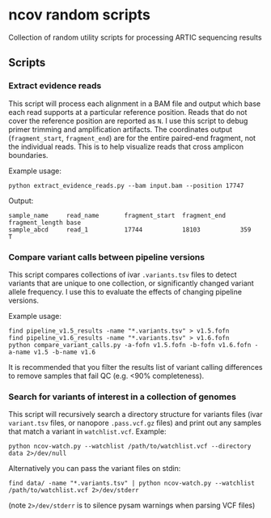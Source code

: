 # ncov random scripts

Collection of random utility scripts for processing ARTIC sequencing results

## Scripts

### Extract evidence reads

This script will process each alignment in a BAM file and output which base each read supports at a particular reference position. Reads that do not cover the reference position are reported as `N`. I use this script to debug primer trimming and amplification artifacts. The coordinates output (`fragment_start`, `fragment_end`) are for the entire paired-end fragment, not the individual reads. This is to help visualize reads that cross amplicon boundaries.

Example usage:

`python extract_evidence_reads.py --bam input.bam --position 17747`

Output:

```
sample_name     read_name       fragment_start  fragment_end    fragment_length base
sample_abcd     read_1          17744           18103           359             T
```

### Compare variant calls between pipeline versions

This script compares collections of ivar `.variants.tsv` files to detect variants that are unique to one collection, or significantly changed variant allele frequency. I use this to evaluate the effects of changing pipeline versions.

Example usage:

```
find pipeline_v1.5_results -name "*.variants.tsv" > v1.5.fofn
find pipeline_v1.6_results -name "*.variants.tsv" > v1.6.fofn
python compare_variant_calls.py -a-fofn v1.5.fofn -b-fofn v1.6.fofn -a-name v1.5 -b-name v1.6
```

It is recommended that you filter the results list of variant calling differences to remove samples that fail QC (e.g. <90% completeness).

### Search for variants of interest in a collection of genomes

This script will recursively search a directory structure for variants files (ivar `variant.tsv` files, or nanopore `.pass.vcf.gz` files) and print out any samples that match a variant in `watchlist.vcf`. Example:

```
python ncov-watch.py --watchlist /path/to/watchlist.vcf --directory data 2>/dev/null
```

Alternatively you can pass the variant files on stdin:

```
find data/ -name "*.variants.tsv" | python ncov-watch.py --watchlist /path/to/watchlist.vcf 2>/dev/stderr
```

(note `2>/dev/stderr` is to silence pysam warnings when parsing VCF files)
